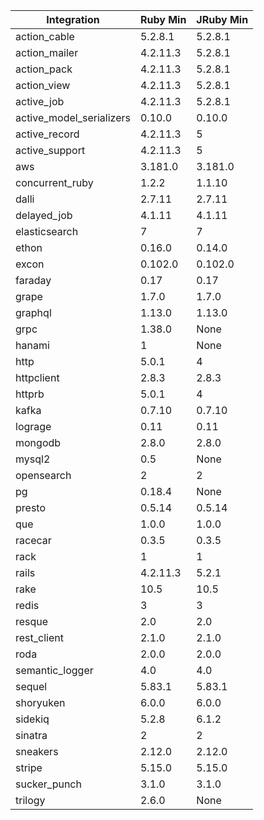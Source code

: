 | Integration | Ruby Min | JRuby Min |
|-------------|-----------|----------|
| action_cable | 5.2.8.1 | 5.2.8.1 |
| action_mailer | 4.2.11.3 | 5.2.8.1 |
| action_pack | 4.2.11.3 | 5.2.8.1 |
| action_view | 4.2.11.3 | 5.2.8.1 |
| active_job | 4.2.11.3 | 5.2.8.1 |
| active_model_serializers | 0.10.0 | 0.10.0 |
| active_record | 4.2.11.3 | 5 |
| active_support | 4.2.11.3 | 5 |
| aws | 3.181.0 | 3.181.0 |
| concurrent_ruby | 1.2.2 | 1.1.10 |
| dalli | 2.7.11 | 2.7.11 |
| delayed_job | 4.1.11 | 4.1.11 |
| elasticsearch | 7 | 7 |
| ethon | 0.16.0 | 0.14.0 |
| excon | 0.102.0 | 0.102.0 |
| faraday | 0.17 | 0.17 |
| grape | 1.7.0 | 1.7.0 |
| graphql | 1.13.0 | 1.13.0 |
| grpc | 1.38.0 | None |
| hanami | 1 | None |
| http | 5.0.1 | 4 |
| httpclient | 2.8.3 | 2.8.3 |
| httprb | 5.0.1 | 4 |
| kafka | 0.7.10 | 0.7.10 |
| lograge | 0.11 | 0.11 |
| mongodb | 2.8.0 | 2.8.0 |
| mysql2 | 0.5 | None |
| opensearch | 2 | 2 |
| pg | 0.18.4 | None |
| presto | 0.5.14 | 0.5.14 |
| que | 1.0.0 | 1.0.0 |
| racecar | 0.3.5 | 0.3.5 |
| rack | 1 | 1 |
| rails | 4.2.11.3 | 5.2.1 |
| rake | 10.5 | 10.5 |
| redis | 3 | 3 |
| resque | 2.0 | 2.0 |
| rest_client | 2.1.0 | 2.1.0 |
| roda | 2.0.0 | 2.0.0 |
| semantic_logger | 4.0 | 4.0 |
| sequel | 5.83.1 | 5.83.1 |
| shoryuken | 6.0.0 | 6.0.0 |
| sidekiq | 5.2.8 | 6.1.2 |
| sinatra | 2 | 2 |
| sneakers | 2.12.0 | 2.12.0 |
| stripe | 5.15.0 | 5.15.0 |
| sucker_punch | 3.1.0 | 3.1.0 |
| trilogy | 2.6.0 | None |
